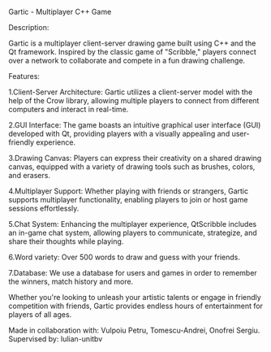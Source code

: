 Gartic - Multiplayer C++ Game

Description:

Gartic is a multiplayer client-server drawing game built using C++ and the Qt framework. Inspired by the classic game of "Scribble," players connect over a network to collaborate and compete in a fun drawing challenge.

Features:

1.Client-Server Architecture: Gartic utilizes a client-server model with the help of the Crow library, allowing multiple players to connect from different computers and interact in real-time.

2.GUI Interface: The game boasts an intuitive graphical user interface (GUI) developed with Qt, providing players with a visually appealing and user-friendly experience.

3.Drawing Canvas: Players can express their creativity on a shared drawing canvas, equipped with a variety of drawing tools such as  brushes, colors, and erasers.

4.Multiplayer Support: Whether playing with friends or strangers, Gartic supports multiplayer functionality, enabling players to join or host game sessions effortlessly.

5.Chat System: Enhancing the multiplayer experience, QtScribble includes an in-game chat system, allowing players to communicate, strategize, and share their thoughts while playing.

6.Word variety: Over 500 words to draw and guess with your friends.

7.Database: We use a database for users and games in order to remember the winners, match history and more.

Whether you're looking to unleash your artistic talents or engage in friendly competition with friends, Gartic provides endless hours of entertainment for players of all ages.

Made in collaboration with: Vulpoiu Petru, Tomescu-Andrei, Onofrei Sergiu. 
Supervised by: Iulian-unitbv
